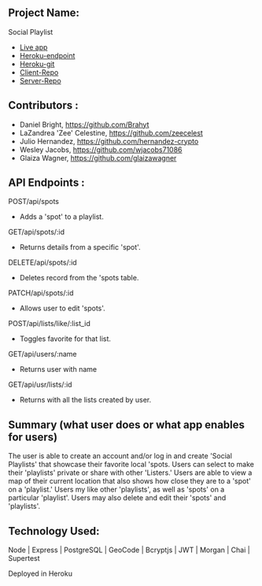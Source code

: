 ## Project Name: 
Social Playlist
 
- [Live app](https://social-playlist.netlify.com)
- [Heroku-endpoint](https://still-fortress-90057.herokuapp.com)
- [Heroku-git](https://git.heroku.com/still-fortress-90057.git)
- [Client-Repo](https://github.com/thinkful-ei-heron/SocialPlaylist-Client)
- [Server-Repo](https://github.com/thinkful-ei-heron/SocialPlaylist-server)

## Contributors :
 - Daniel Bright, https://github.com/Brahyt
 - LaZandrea 'Zee' Celestine, https://github.com/zeecelest
 - Julio Hernandez, https://github.com/hernandez-crypto
 - Wesley Jacobs, https://github.com/wjacobs71086
 - Glaiza Wagner, https://github.com/glaizawagner

## API Endpoints :
POST/api/spots
- Adds a 'spot' to a playlist.  

GET/api/spots/:id 
- Returns details from a specific 'spot'.

DELETE/api/spots/:id 
- Deletes record from the 'spots table.

PATCH/api/spots/:id 
- Allows user to edit 'spots'.

POST/api/lists/like/:list_id 
- Toggles favorite for that list.

GET/api/users/:name 
- Returns user with name 

GET/api/usr/lists/:id 
- Returns with all the lists created by user.

## Summary (what user does or what app enables for users)
The user is able to create an account and/or log in and create 'Social Playlists' that showcase their favorite local 'spots.  Users can select to make their 'playlists' private or share with other 'Listers.'  Users are able to view a map of their current location that also shows how close they are to a 'spot' on a 'playlist.'  Users my like other 'playlists', as well as 'spots' on a particular 'playlist'.  Users may also delete and edit their 'spots' and 'playlists'.

## Technology Used: 
Node | Express | PostgreSQL | GeoCode | Bcryptjs | JWT | Morgan | Chai | Supertest

Deployed in Heroku